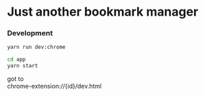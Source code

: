 # Just another bookmark manager


### Development

```bash
yarn run dev:chrome
```

```bash
cd app
yarn start
```
got to   
chrome-extension://{id}/dev.html
